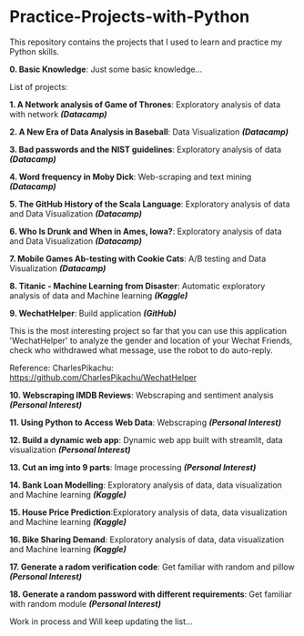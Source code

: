 # Practice-Projects-with-Python

This repository contains the projects that I used to learn and practice my Python skills.

**0. Basic Knowledge**: Just some basic knowledge...

List of projects:

**1. A Network analysis of Game of Thrones**: Exploratory analysis of data with network ***(Datacamp)***

**2. A New Era of Data Analysis in Baseball**: Data Visualization ***(Datacamp)***

**3. Bad passwords and the NIST guidelines**: Exploratory analysis of data ***(Datacamp)***

**4. Word frequency in Moby Dick**: Web-scraping and text mining ***(Datacamp)***

**5. The GitHub History of the Scala Language**: Exploratory analysis of data and Data Visualization ***(Datacamp)***

**6. Who Is Drunk and When in Ames, Iowa?**: Exploratory analysis of data and Data Visualization ***(Datacamp)***

**7. Mobile Games Ab-testing with Cookie Cats**: A/B testing and Data Visualization ***(Datacamp)***

**8. Titanic - Machine Learning from Disaster**: Automatic exploratory analysis of data and Machine learning ***(Kaggle)***

**9. WechatHelper**: Build application ***(GitHub)***

This is the most interesting project so far that you can use this application 'WechatHelper' to analyze the gender and location of your Wechat Friends, check who withdrawed what message, use the robot to do auto-reply. 

Reference: CharlesPikachu: https://github.com/CharlesPikachu/WechatHelper

**10. Webscraping IMDB Reviews**: Webscraping and sentiment analysis ***(Personal Interest)***

**11. Using Python to Access Web Data**: Webscraping ***(Personal Interest)***

**12. Build a dynamic web app**: Dynamic web app built with streamlit, data visualization ***(Personal Interest)***

**13. Cut an img into 9 parts**: Image processing ***(Personal Interest)***

**14. Bank Loan Modelling**: Exploratory analysis of data, data visualization and Machine learning ***(Kaggle)***

**15. House Price Prediction**:Exploratory analysis of data, data visualization and Machine learning ***(Kaggle)***

**16. Bike Sharing Demand**: Exploratory analysis of data, data visualization and Machine learning ***(Kaggle)***

**17. Generate a radom verification code**: Get familiar with random and pillow ***(Personal Interest)*** 

**18. Generate a random password with different requirements**: Get familiar with random module ***(Personal Interest)*** 

Work in process and Will keep updating the list...
